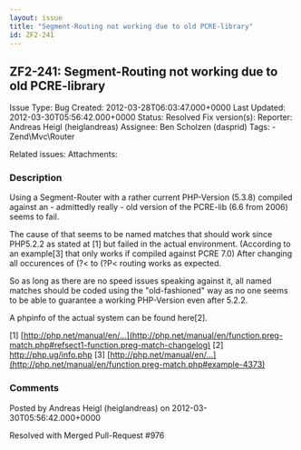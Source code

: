 ```yaml
---
layout: issue
title: "Segment-Routing not working due to old PCRE-library"
id: ZF2-241
---
```


ZF2-241: Segment-Routing not working due to old PCRE-library
------------------------------------------------------------

 Issue Type: Bug Created: 2012-03-28T06:03:47.000+0000 Last Updated: 2012-03-30T05:56:42.000+0000 Status: Resolved Fix version(s): 
 Reporter:  Andreas Heigl (heiglandreas)  Assignee:  Ben Scholzen (dasprid)  Tags: - Zend\\Mvc\\Router
 
 Related issues: 
 Attachments: 
### Description

Using a Segment-Router with a rather current PHP-Version (5.3.8) compiled against an - admittedly really - old version of the PCRE-lib (6.6 from 2006) seems to fail.

The cause of that seems to be named matches that should work since PHP5.2.2 as stated at [1] but failed in the actual environment. (According to an example[3] that only works if compiled against PCRE 7.0) After changing all occurences of (?< to (?P< routing works as expected.

So as long as there are no speed issues speaking against it, all named matches should be coded using the "old-fashioned" way as no one seems to be able to guarantee a working PHP-Version even after 5.2.2.

A phpinfo of the actual system can be found here[2].

[1] [http://php.net/manual/en/…](http://php.net/manual/en/function.preg-match.php#refsect1-function.preg-match-changelog) [2] <http://php.ug/info.php> [3] [http://php.net/manual/en/…](http://php.net/manual/en/function.preg-match.php#example-4373)

 

 

### Comments

Posted by Andreas Heigl (heiglandreas) on 2012-03-30T05:56:42.000+0000

Resolved with Merged Pull-Request #976

 

 